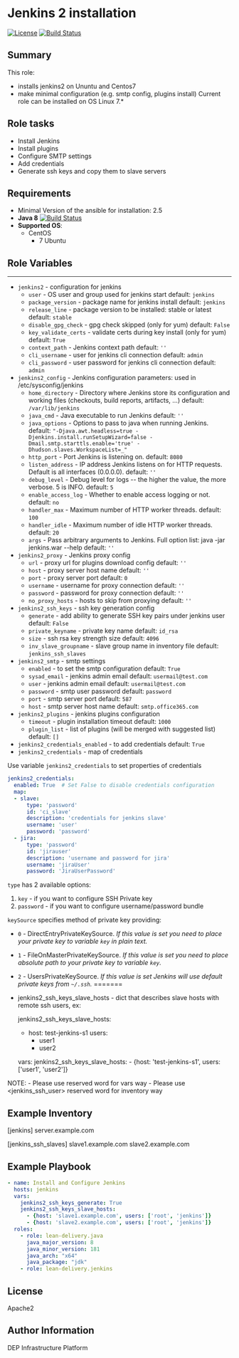 Jenkins 2 installation
=========
[![License](https://img.shields.io/badge/license-Apache-green.svg?style=flat)](https://raw.githubusercontent.com/lean-delivery/ansible-role-jenkins/master/LICENSE)
[![Build Status](https://travis-ci.org/lean-delivery/ansible-role-jenkins.svg?branch=master)](https://travis-ci.org/lean-delivery/ansible-role-jenkins)
## Summary

This role:
  - installs jenkins2 on Ununtu and Centos7
  - make minimal configuration (e.g. smtp config, plugins install)
Current role can be installed on OS Linux 7.*

Role tasks
------------
  - Install Jenkins
  - Install plugins
  - Configure SMTP settings
  - Add credentials
  - Generate ssh keys and copy them to slave servers
  
Requirements
------------

 - Minimal Version of the ansible for installation: 2.5
 - **Java 8** [![Build Status](https://travis-ci.org/lean-delivery/ansible-role-java.svg?branch=master)](https://travis-ci.org/lean-delivery/ansible-role-java)
 - **Supported OS**:
   - CentOS
     - 7
   Ubuntu
   
## Role Variables
--------------	
  - `jenkins2` - configuration for jenkins
    - `user` - OS user and group used for jenkins start
       default: `jenkins`
    - `package_version` - package name for jenkins install
       default: `jenkins`
    - `release_line` - package version to be installed: stable or latest
       default: `stable`
    - `disable_gpg_check` - gpg check skipped (only for yum)
       default: `False`
    - `key_validate_certs` - validate certs during key install (only for yum)
       default: `True`
    - `context_path` - Jenkins context path
       default: `''`
    - `cli_username` - user for jenkins cli connection
       default: `admin`
    - `cli_password` - user password for jenkins cli connection
       default: `admin`
  - `jenkins2_config` - Jenkins configuration parameters: used in /etc/sysconfig/jenkins
    - `home_directory` - Directory where Jenkins store its configuration and working files (checkouts, build reports, artifacts, ...)
       default: `/var/lib/jenkins`
    - `java_cmd` - Java executable to run Jenkins
       default: `''`
    - `java_options` - Options to pass to java when running Jenkins.
       default: `"-Djava.awt.headless=true -Djenkins.install.runSetupWizard=false -Dmail.smtp.starttls.enable='true' -Dhudson.slaves.WorkspaceList=_"`
    - `http_port` - Port Jenkins is listening on.
       default: `8080`
    - `listen_address` - IP address Jenkins listens on for HTTP requests. Default is all interfaces (0.0.0.0).
       default: `''`
    - `debug_level` - Debug level for logs -- the higher the value, the more verbose. 5 is INFO.
       default: `5`
    - `enable_access_log` - Whether to enable access logging or not.
       default: `no`
    - `handler_max` - Maximum number of HTTP worker threads.
       default: `100`
    - `handler_idle` - Maximum number of idle HTTP worker threads.
       default: `20`
    - `args` - Pass arbitrary arguments to Jenkins. Full option list: java -jar jenkins.war --help
       default: `''`
  - `jenkins2_proxy` - Jenkins proxy config
    - `url` - proxy url for plugins download config
       default: `''`
    - `host` - proxy server host name
       default: `''`
    - `port` - proxy server port
       default: `0`
    - `username` - username for proxy connection
       default: `''`
    - `password` - password for proxy connection
       default: `''`
    - `no_proxy_hosts` - hosts to skip from proxying
       default: `''`
  - `jenkins2_ssh_keys` - ssh key generation config
    - `generate` - add ability to generate SSH key pairs under jenkins user
       default: `False`
    - `private_keyname` - private key name
       default: `id_rsa`
    - `size` - ssh rsa key strength size
       default: `4096`
    - `inv_slave_groupname` - slave group name in inventory file
       default: `jenkins_ssh_slaves`
  - `jenkins2_smtp` - smtp settings
    - `enabled` - to set the smtp configuration
       default: `True`
    - `sysad_email` - jenkins admin email
       default: `usermail@test.com`
    - `user` - jenkins admin email
       default: `usermail@test.com`
    - `password` - smtp user password
       default: `password`
    - `port` - smtp server port
       default: `587`
    - `host` - smtp server host name
       default: `smtp.office365.com`
  - `jenkins2_plugins` - jenkins plugins configuration
    - `timeout` - plugin installation timeout
       default: `1000`
    - `plugin_list` - list of plugins (will be merged with suggested list)
       default: `[]`
  - `jenkins2_credentials_enabled` - to add credentials
     default: `True`
  - `jenkins2_credentials` - map of credentials


Use variable `jenkins2_credentials` to set properties of credentials
```yml
jenkins2_credentials:
  enabled: True  # Set False to disable credentials configuration
  map:
  - slave:
      type: 'password'
      id: 'ci_slave'
      description: 'credentials for jenkins slave'
      username: 'user'
      password: 'password'
  - jira:
      type: 'password'
      id: 'jirauser'
      description: 'username and password for jira'
      username: 'jiraUser'
      password: 'JiraUserPassword'
```
`type` has 2 available options:
  1. `key` - if you want to configure SSH Private key
  2. `password` - if you want to configure username/password bundle

`keySource` specifies method of private key providing:
  * `0` - DirectEntryPrivateKeySource. _If this value is set you need to place your private key to variable `key` in plain text._
  * `1` - FileOnMasterPrivateKeySource. _If this value is set you need to place absolute path to your private key to variable `key`._
  * `2` - UsersPrivateKeySource. _If this value is set Jenkins will use default private keys from `~/.ssh`._
=======
* jenkins2_ssh_keys_slave_hosts - dict that describes slave hosts with remote ssh users, ex:

  jenkins2_ssh_keys_slave_hosts:
    - host: test-jenkins-s1
      users:
        - user1
        - user2

  vars:
    jenkins2_ssh_keys_slave_hosts:
      - {host: 'test-jenkins-s1', users: ['user1', 'user2']}

NOTE: - Please use <users> reserved word for vars way
      - Please use <jenkins_ssh_user> reserved word for inventory way

Example Inventory
----------------
[jenkins]
server.example.com

[jenkins_ssh_slaves]
slave1.example.com
slave2.example.com

Example Playbook
----------------

```yml
- name: Install and Configure Jenkins
  hosts: jenkins
  vars:
    jenkins2_ssh_keys_generate: True
    jenkins2_ssh_keys_slave_hosts:
      - {host: 'slave1.example.com', users: ['root', 'jenkins']}
      - {host: 'slave2.example.com', users: ['root', 'jenkins']} 
  roles:
    - role: lean-delivery.java
      java_major_version: 8
      java_minor_version: 181
      java_arch: "x64"
      java_package: "jdk"
    - role: lean-delivery.jenkins
```

License
-------

Apache2

Author Information
------------------

DEP Infrastructure Platform
